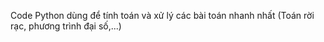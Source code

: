 Code Python dùng để tính toán và xử lý các bài toán nhanh nhất (Toán rời rạc, phương trình đại số,...)
